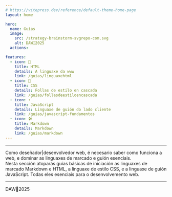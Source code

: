 ```yaml
---
# https://vitepress.dev/reference/default-theme-home-page
layout: home

hero:
  name: Guías
  image:
    src: /strategy-brainstorm-svgrepo-com.svg
    alt: DAW🧊2025
  actions:

features:
  - icon: 📐
    title: HTML
    details: A linguaxe da www
    link: /guias/linguaxehtml
  - icon: 🎨
    title: CSS
    details: Follas de estilo en cascada
    link: /guias/follasdeestiloencascada
  - icon: ⚡
    title: JavaScript
    details: Linguaxe de guión do lado cliente
    link: /guias/javascript-fundamentos
  - icon: 🛠️
    title: Markdown
    details: Markdown
    link: /guias/markdown
---
```


---
Como deseñador|desenvolvedor web, é necesario saber como funciona a web, e dominar as linguaxes de marcado e guión esenciais.   
Nesta sección atoparás guías básicas de iniciación as linguaxes de marcado Markdown e HTML, a linguaxe de estilo CSS, e a linguaxe de guión JavaScript. Todas eles esenciais para o desenvolvemento web.


---

DAW🧊2025